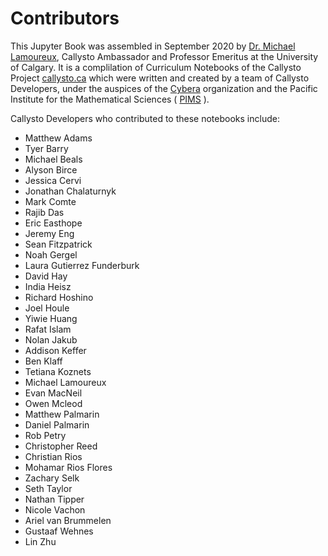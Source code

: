 # Contributors

This Jupyter Book was assembled in September 2020 by [Dr. Michael Lamoureux](https://science.ucalgary.ca/mathematics-statistics/contacts/michael-lamoureux), Callysto Ambassador and Professor Emeritus at the University of Calgary. It is a complilation of Curriculum Notebooks of the Callysto Project [callysto.ca](https://callysto.ca) which were written and created by a team of Callysto Developers, under the auspices of the [Cybera](https://www.cybera.ca/) organization and the Pacific Institute for the Mathematical Sciences ( [PIMS](https://www.pims.math.ca/) ).

Callysto Developers who contributed to these notebooks include:
- Matthew Adams
- Tyer Barry
- Michael Beals
- Alyson Birce
- Jessica Cervi
- Jonathan Chalaturnyk
- Mark Comte
- Rajib Das
- Eric Easthope
- Jeremy Eng
- Sean Fitzpatrick
- Noah Gergel
- Laura Gutierrez Funderburk
- David Hay
- India Heisz
- Richard Hoshino
- Joel Houle
- Yiwie Huang
- Rafat Islam
- Nolan Jakub
- Addison Keffer
- Ben Klaff
- Tetiana Koznets
- Michael Lamoureux
- Evan MacNeil
- Owen Mcleod
- Matthew Palmarin
- Daniel Palmarin
- Rob Petry
- Christopher Reed
- Christian Rios
- Mohamar Rios Flores
- Zachary Selk
- Seth Taylor
- Nathan Tipper
- Nicole Vachon
- Ariel van Brummelen
- Gustaaf Wehnes
- Lin Zhu

